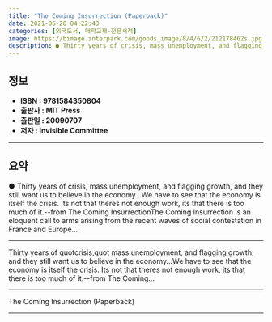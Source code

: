 ```yaml
---
title: "The Coming Insurrection (Paperback)"
date: 2021-06-20 04:22:43
categories: [외국도서, 대학교재-전문서적]
image: https://bimage.interpark.com/goods_image/8/4/6/2/212178462s.jpg
description: ● Thirty years of crisis, mass unemployment, and flagging growth, and they still want us to believe in the economy...We have to see that the economy is itself
---
```


## **정보**

- **ISBN : 9781584350804**
- **출판사 : MIT Press**
- **출판일 : 20090707**
- **저자 : Invisible Committee**

------



## **요약**

●  Thirty years of crisis, mass unemployment, and flagging growth, and they still want us to believe in the economy...We have to see that the economy is itself the crisis. Its not that theres not enough work, its that there is too much of it.--from The Coming InsurrectionThe Coming Insurrection is an eloquent call to arms arising from the recent waves of social contestation in France and Europe....

------

Thirty years of quotcrisis,quot mass unemployment, and flagging growth, and they still want us to believe in the economy...We have to see that the economy is itself the crisis. Its not that theres not enough work, its that there is too much of it.--from The Coming... 

------


The Coming Insurrection (Paperback) 

------


